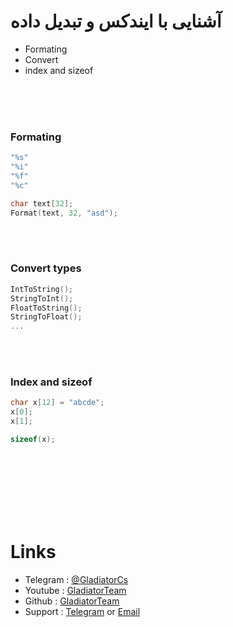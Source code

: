 # آشنایی با ایندکس و تبدیل داده


- Formating
- Convert
- index and sizeof
<br>
<br>
<br>


### Formating

```C++
"%s"
"%i"
"%f"
"%c"

char text[32];
Format(text, 32, "asd");

```

<br>
<br>


### Convert types
```C++
IntToString();
StringToInt();
FloatToString();
StringToFloat();
...
```

<br>
<br>

### Index and sizeof
```C++
char x[12] = "abcde";
x[0];
x[1];

sizeof(x);
```

<br>
<br>
<br>
<br>
<br>
<br>

# Links

- Telegram : [@GladiatorCs](https://telegram.me/GladiatorCs)
- Youtube : [GladiatorTeam](https://www.youtube.com/channel/UCE7bwH18JY2oW-OgzMXLYCA)
- Github : [GladiatorTeam](https://github.com/gladiatorteam)
- Support : [Telegram](https://telegram.me/GladiatorTeam_SourcePawn) or [Email](mailto:gladiatorteam.mail@gmail.com)
